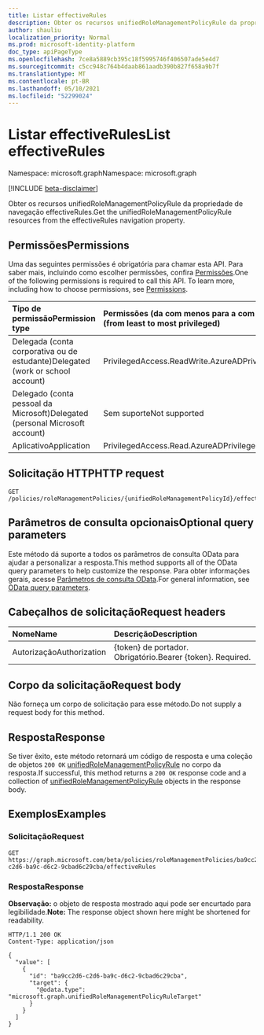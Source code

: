 ```yaml
---
title: Listar effectiveRules
description: Obter os recursos unifiedRoleManagementPolicyRule da propriedade de navegação effectiveRules.
author: shauliu
localization_priority: Normal
ms.prod: microsoft-identity-platform
doc_type: apiPageType
ms.openlocfilehash: 7ce8a5889cb395c18f5995746f406507ade5e4d7
ms.sourcegitcommit: c5cc948c764b4daab861aadb390b827f658a9b7f
ms.translationtype: MT
ms.contentlocale: pt-BR
ms.lasthandoff: 05/10/2021
ms.locfileid: "52299024"
---
```

# <a name="list-effectiverules"></a><span data-ttu-id="22cea-103">Listar effectiveRules</span><span class="sxs-lookup"><span data-stu-id="22cea-103">List effectiveRules</span></span>
<span data-ttu-id="22cea-104">Namespace: microsoft.graph</span><span class="sxs-lookup"><span data-stu-id="22cea-104">Namespace: microsoft.graph</span></span>

[!INCLUDE [beta-disclaimer](../../includes/beta-disclaimer.md)]

<span data-ttu-id="22cea-105">Obter os recursos unifiedRoleManagementPolicyRule da propriedade de navegação effectiveRules.</span><span class="sxs-lookup"><span data-stu-id="22cea-105">Get the unifiedRoleManagementPolicyRule resources from the effectiveRules navigation property.</span></span>

## <a name="permissions"></a><span data-ttu-id="22cea-106">Permissões</span><span class="sxs-lookup"><span data-stu-id="22cea-106">Permissions</span></span>
<span data-ttu-id="22cea-p101">Uma das seguintes permissões é obrigatória para chamar esta API. Para saber mais, incluindo como escolher permissões, confira [Permissões](/graph/permissions-reference).</span><span class="sxs-lookup"><span data-stu-id="22cea-p101">One of the following permissions is required to call this API. To learn more, including how to choose permissions, see [Permissions](/graph/permissions-reference).</span></span>

|<span data-ttu-id="22cea-109">Tipo de permissão</span><span class="sxs-lookup"><span data-stu-id="22cea-109">Permission type</span></span>|<span data-ttu-id="22cea-110">Permissões (da com menos para a com mais privilégios)</span><span class="sxs-lookup"><span data-stu-id="22cea-110">Permissions (from least to most privileged)</span></span>|
|:---|:---|
|<span data-ttu-id="22cea-111">Delegada (conta corporativa ou de estudante)</span><span class="sxs-lookup"><span data-stu-id="22cea-111">Delegated (work or school account)</span></span>|<span data-ttu-id="22cea-112">PrivilegedAccess.ReadWrite.AzureAD</span><span class="sxs-lookup"><span data-stu-id="22cea-112">PrivilegedAccess.ReadWrite.AzureAD</span></span>|
|<span data-ttu-id="22cea-113">Delegado (conta pessoal da Microsoft)</span><span class="sxs-lookup"><span data-stu-id="22cea-113">Delegated (personal Microsoft account)</span></span>|<span data-ttu-id="22cea-114">Sem suporte</span><span class="sxs-lookup"><span data-stu-id="22cea-114">Not supported</span></span>|
|<span data-ttu-id="22cea-115">Aplicativo</span><span class="sxs-lookup"><span data-stu-id="22cea-115">Application</span></span>|<span data-ttu-id="22cea-116">PrivilegedAccess.Read.AzureAD</span><span class="sxs-lookup"><span data-stu-id="22cea-116">PrivilegedAccess.Read.AzureAD</span></span>|

## <a name="http-request"></a><span data-ttu-id="22cea-117">Solicitação HTTP</span><span class="sxs-lookup"><span data-stu-id="22cea-117">HTTP request</span></span>

<!-- {
  "blockType": "ignored"
}
-->
``` http
GET /policies/roleManagementPolicies/{unifiedRoleManagementPolicyId}/effectiveRules
```

## <a name="optional-query-parameters"></a><span data-ttu-id="22cea-118">Parâmetros de consulta opcionais</span><span class="sxs-lookup"><span data-stu-id="22cea-118">Optional query parameters</span></span>
<span data-ttu-id="22cea-119">Este método dá suporte a todos os parâmetros de consulta OData para ajudar a personalizar a resposta.</span><span class="sxs-lookup"><span data-stu-id="22cea-119">This method supports all of the OData query parameters to help customize the response.</span></span> <span data-ttu-id="22cea-120">Para obter informações gerais, acesse [Parâmetros de consulta OData](/graph/query-parameters).</span><span class="sxs-lookup"><span data-stu-id="22cea-120">For general information, see [OData query parameters](/graph/query-parameters).</span></span>

## <a name="request-headers"></a><span data-ttu-id="22cea-121">Cabeçalhos de solicitação</span><span class="sxs-lookup"><span data-stu-id="22cea-121">Request headers</span></span>
|<span data-ttu-id="22cea-122">Nome</span><span class="sxs-lookup"><span data-stu-id="22cea-122">Name</span></span>|<span data-ttu-id="22cea-123">Descrição</span><span class="sxs-lookup"><span data-stu-id="22cea-123">Description</span></span>|
|:---|:---|
|<span data-ttu-id="22cea-124">Autorização</span><span class="sxs-lookup"><span data-stu-id="22cea-124">Authorization</span></span>|<span data-ttu-id="22cea-p103">{token} de portador. Obrigatório.</span><span class="sxs-lookup"><span data-stu-id="22cea-p103">Bearer {token}. Required.</span></span>|

## <a name="request-body"></a><span data-ttu-id="22cea-127">Corpo da solicitação</span><span class="sxs-lookup"><span data-stu-id="22cea-127">Request body</span></span>
<span data-ttu-id="22cea-128">Não forneça um corpo de solicitação para esse método.</span><span class="sxs-lookup"><span data-stu-id="22cea-128">Do not supply a request body for this method.</span></span>

## <a name="response"></a><span data-ttu-id="22cea-129">Resposta</span><span class="sxs-lookup"><span data-stu-id="22cea-129">Response</span></span>

<span data-ttu-id="22cea-130">Se tiver êxito, este método retornará um código de resposta e uma coleção de objetos `200 OK` [unifiedRoleManagementPolicyRule](../resources/unifiedrolemanagementpolicyrule.md) no corpo da resposta.</span><span class="sxs-lookup"><span data-stu-id="22cea-130">If successful, this method returns a `200 OK` response code and a collection of [unifiedRoleManagementPolicyRule](../resources/unifiedrolemanagementpolicyrule.md) objects in the response body.</span></span>

## <a name="examples"></a><span data-ttu-id="22cea-131">Exemplos</span><span class="sxs-lookup"><span data-stu-id="22cea-131">Examples</span></span>

### <a name="request"></a><span data-ttu-id="22cea-132">Solicitação</span><span class="sxs-lookup"><span data-stu-id="22cea-132">Request</span></span>
<!-- {
  "blockType": "request",
  "name": "list_unifiedrolemanagementpolicyrule"
}
-->
``` http
GET https://graph.microsoft.com/beta/policies/roleManagementPolicies/ba9cc2d6-c2d6-ba9c-d6c2-9cbad6c29cba/effectiveRules
```


### <a name="response"></a><span data-ttu-id="22cea-133">Resposta</span><span class="sxs-lookup"><span data-stu-id="22cea-133">Response</span></span>
<span data-ttu-id="22cea-134">**Observação:** o objeto de resposta mostrado aqui pode ser encurtado para legibilidade.</span><span class="sxs-lookup"><span data-stu-id="22cea-134">**Note:** The response object shown here might be shortened for readability.</span></span>
<!-- {
  "blockType": "response",
  "truncated": true,
  "@odata.type": "Collection(microsoft.graph.unifiedRoleManagementPolicyRule)"
}
-->
``` http
HTTP/1.1 200 OK
Content-Type: application/json

{
  "value": [
    {
      "id": "ba9cc2d6-c2d6-ba9c-d6c2-9cbad6c29cba",
      "target": {
        "@odata.type": "microsoft.graph.unifiedRoleManagementPolicyRuleTarget"
      }
    }
  ]
}
```

